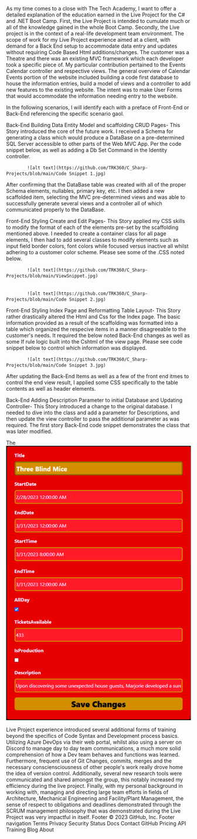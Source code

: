 As my time comes to a close with The Tech Academy, I want to offer a detailed explanation of the education earned in the Live Project for the C# and .NET Boot 
Camp.  First, the Live Project is intended to cumulate much or all of the knowledge gained in the whole Boot Camp.  Secondly, the Live project is in the context 
of a real-life development team environment.  The scope of work for my Live Project experience aimed at a client, with demand for a Back End setup to accommodate 
data entry and updates without requiring Code Based Html additions/changes.  The customer was a Theatre and there was an existing MVC framework which each developer
took a specific piece of.  My particular contribution pertained to the Events Calendar controller and respective views.  The general overview of Calendar Events 
portion of the website included building a code first database to house the information entries, build a model of views and a controller to add new features to the 
existing website.  The intent was to make User Forms that would accommodate the information needing entry to the website.

In the following scenarios, I will identify each with a preface of Front-End or Back-End referencing the specific scenario gaol.

Back-End  Building Data Entity Model and scaffolding CRUD Pages-
This Story introduced the core of the future work.  I received a Schema for generating a class which would produce a DataBase on a pre-determined 
SQL Server accessible to other parts of the Web MVC App. Per the code snippet below, as well as adding a Db Set Command in the Identity controller. 
 

			![alt text](https://github.com/TRK360/C_Sharp-Projects/blob/main/Code Snippet 1.jpg)

After confirming that the DataBase table was created with all of the proper Schema elements, nullables, primary key, etc. I then added a new 
scaffolded item, selecting the MVC pre-determined views and was able to successfully generate several views and a controller all of which communicated 
properly to the DataBase.


Front-End  Styling Create and Edit Pages-
This Story applied my CSS skills to modify the format of each of the elements pre-set by the scaffolding mentioned above.  I needed to create a 
container class for all page elements, I then had to add several classes to modify elements such as input field border colors, font colors while 
focused versus inactive all whilst adhering to a customer color scheme.  Please see some of the .CSS noted below.
		
			![alt text](https://github.com/TRK360/C_Sharp-Projects/blob/main/ViewSnippet.jpg)
	
			
			![alt text](https://github.com/TRK360/C_Sharp-Projects/blob/main/Code Snippet 2.jpg)

Front-End  Styling Index Page and Reformatting Table Layout-
This Story rather drastically altered the Html and Css for the Index page.  The basic information provided as a result of the scaffolding was 
formatted into a table which organized the respecive items in a manner disagreeable to the customer's needs.  It required the below noted Back-End 
changes as well as some If rule logic built into the Cshtml of the view page.  Please see code snippet below to control which information was 
displayed.

			![alt text](https://github.com/TRK360/C_Sharp-Projects/blob/main/Code Snippet 3.jpg)

		
After updating the Back-End Items as well as a few of the front end itmes to control the end view result, I applied some CSS specifically to the 
table contents as well as header elements.



Back-End  Adding Description Parameter to initial Database and Updating Controller-
This Story introduced a change to the original database.  I needed to dive into the class and add a parameter for Descriptions, and then update 
the view controller to pass the additional parameter as was required.  The first story Back-End code snippet demonstrates the class that was later
modified.
			
The 
![alt text](https://github.com/TRK360/C_Sharp-Projects/blob/main/ViewSnippet.jpg)

Live Project experience introduced several additional forms of training beyond the specifics of Code Syntax and Development process basics.  Utilizing Azure 
DevOps via their web portal, whilst also using a server on Discord to manage day to day team communications, a much more solid comprehension of how a Dev team 
behaves and functions was learned.  Furthermore, frequent use of Git Changes, commits, merges and the necessary consciensciousness of other people's work really 
drove home the idea of version control.  Additionally, several new research tools were communicated and shared amongst the group, this notably increased my 
efficiency during the live project.  Finally, with my personal background in working with, managing and directing large team efforts in fields of Architecture, 
Mechanical Engineering and Facility/Plant Management, the sense of respect to obligations and deadlines demonstrated through the SCRUM management philosophy that 
was demonstrated during the Live Project was very impactful in itself. 
Footer
© 2023 GitHub, Inc.
Footer navigation
Terms
Privacy
Security
Status
Docs
Contact GitHub
Pricing
API
Training
Blog
About
